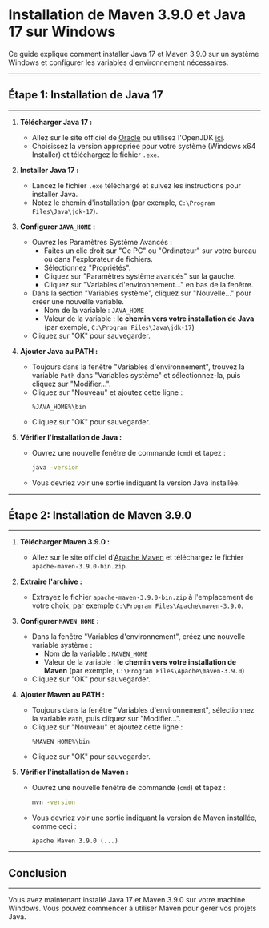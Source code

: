 # Installation de Maven 3.9.0 et Java 17 sur Windows

Ce guide explique comment installer Java 17 et Maven 3.9.0 sur un système Windows et configurer les variables d'environnement nécessaires.

----
## Étape 1: Installation de Java 17
----

1. **Télécharger Java 17 :**
   - Allez sur le site officiel de [Oracle](https://www.oracle.com/java/technologies/javase-jdk17-downloads.html) ou utilisez l'OpenJDK [ici](https://jdk.java.net/17/).
   - Choisissez la version appropriée pour votre système (Windows x64 Installer) et téléchargez le fichier `.exe`.

2. **Installer Java 17 :**
   - Lancez le fichier `.exe` téléchargé et suivez les instructions pour installer Java.
   - Notez le chemin d'installation (par exemple, `C:\Program Files\Java\jdk-17`).

3. **Configurer `JAVA_HOME` :**
   - Ouvrez les Paramètres Système Avancés :
     - Faites un clic droit sur "Ce PC" ou "Ordinateur" sur votre bureau ou dans l'explorateur de fichiers.
     - Sélectionnez "Propriétés".
     - Cliquez sur "Paramètres système avancés" sur la gauche.
     - Cliquez sur "Variables d'environnement..." en bas de la fenêtre.
   - Dans la section "Variables système", cliquez sur "Nouvelle..." pour créer une nouvelle variable.
     - Nom de la variable : `JAVA_HOME`
     - Valeur de la variable : **le chemin vers votre installation de Java** (par exemple, `C:\Program Files\Java\jdk-17`)
   - Cliquez sur "OK" pour sauvegarder.

4. **Ajouter Java au PATH :**
   - Toujours dans la fenêtre "Variables d'environnement", trouvez la variable `Path` dans "Variables système" et sélectionnez-la, puis cliquez sur "Modifier...".
   - Cliquez sur "Nouveau" et ajoutez cette ligne :
     ```plaintext
     %JAVA_HOME%\bin
     ```
   - Cliquez sur "OK" pour sauvegarder.

5. **Vérifier l'installation de Java :**
   - Ouvrez une nouvelle fenêtre de commande (`cmd`) et tapez :
     ```bash
     java -version
     ```
   - Vous devriez voir une sortie indiquant la version Java installée.

---
## Étape 2: Installation de Maven 3.9.0
---

1. **Télécharger Maven 3.9.0 :**
   - Allez sur le site officiel d'[Apache Maven](https://maven.apache.org/download.cgi) et téléchargez le fichier `apache-maven-3.9.0-bin.zip`.

2. **Extraire l'archive :**
   - Extrayez le fichier `apache-maven-3.9.0-bin.zip` à l'emplacement de votre choix, par exemple `C:\Program Files\Apache\maven-3.9.0`.

3. **Configurer `MAVEN_HOME` :**
   - Dans la fenêtre "Variables d'environnement", créez une nouvelle variable système :
     - Nom de la variable : `MAVEN_HOME`
     - Valeur de la variable : **le chemin vers votre installation de Maven** (par exemple, `C:\Program Files\Apache\maven-3.9.0`)
   - Cliquez sur "OK" pour sauvegarder.

4. **Ajouter Maven au PATH :**
   - Toujours dans la fenêtre "Variables d'environnement", sélectionnez la variable `Path`, puis cliquez sur "Modifier...".
   - Cliquez sur "Nouveau" et ajoutez cette ligne :
     ```plaintext
     %MAVEN_HOME%\bin
     ```
   - Cliquez sur "OK" pour sauvegarder.

5. **Vérifier l'installation de Maven :**
   - Ouvrez une nouvelle fenêtre de commande (`cmd`) et tapez :
     ```bash
     mvn -version
     ```
   - Vous devriez voir une sortie indiquant la version de Maven installée, comme ceci :
     ```
     Apache Maven 3.9.0 (...)
     ```
---
## Conclusion
---

Vous avez maintenant installé Java 17 et Maven 3.9.0 sur votre machine Windows. Vous pouvez commencer à utiliser Maven pour gérer vos projets Java.
